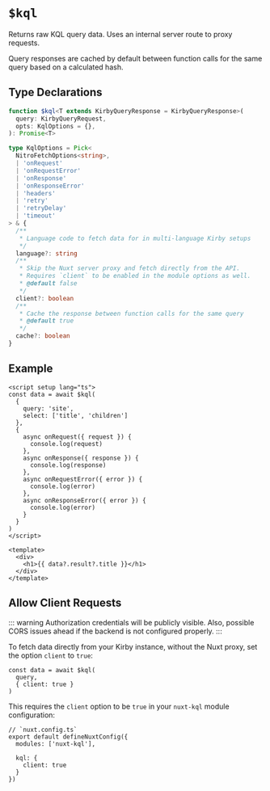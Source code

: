 # `$kql`

Returns raw KQL query data. Uses an internal server route to proxy requests.

Query responses are cached by default between function calls for the same query based on a calculated hash.

## Type Declarations

```ts
function $kql<T extends KirbyQueryResponse = KirbyQueryResponse>(
  query: KirbyQueryRequest,
  opts: KqlOptions = {},
): Promise<T>

type KqlOptions = Pick<
  NitroFetchOptions<string>,
  | 'onRequest'
  | 'onRequestError'
  | 'onResponse'
  | 'onResponseError'
  | 'headers'
  | 'retry'
  | 'retryDelay'
  | 'timeout'
> & {
  /**
   * Language code to fetch data for in multi-language Kirby setups
   */
  language?: string
  /**
   * Skip the Nuxt server proxy and fetch directly from the API.
   * Requires `client` to be enabled in the module options as well.
   * @default false
   */
  client?: boolean
  /**
   * Cache the response between function calls for the same query
   * @default true
   */
  cache?: boolean
}
```

## Example

```vue
<script setup lang="ts">
const data = await $kql(
  {
    query: 'site',
    select: ['title', 'children']
  },
  {
    async onRequest({ request }) {
      console.log(request)
    },
    async onResponse({ response }) {
      console.log(response)
    },
    async onRequestError({ error }) {
      console.log(error)
    },
    async onResponseError({ error }) {
      console.log(error)
    }
  }
)
</script>

<template>
  <div>
    <h1>{{ data?.result?.title }}</h1>
  </div>
</template>
```

## Allow Client Requests

::: warning
Authorization credentials will be publicly visible. Also, possible CORS issues ahead if the backend is not configured properly.
:::

To fetch data directly from your Kirby instance, without the Nuxt proxy, set the option `client` to `true`:

```ts{3}
const data = await $kql(
  query,
  { client: true }
)
```

This requires the `client` option to be `true` in your `nuxt-kql` module configuration:

```ts{6}
// `nuxt.config.ts`
export default defineNuxtConfig({
  modules: ['nuxt-kql'],

  kql: {
    client: true
  }
})
```
